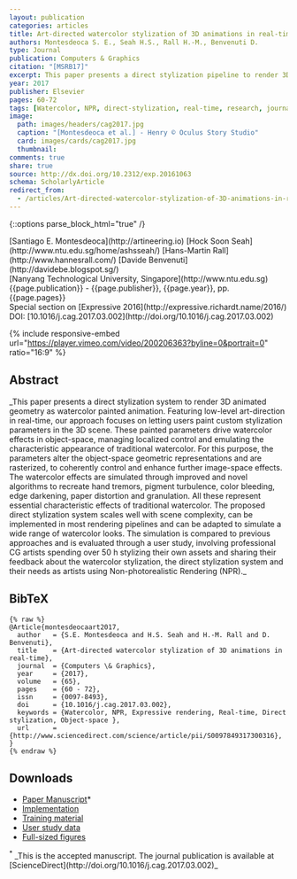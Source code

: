 ```yaml
---
layout: publication
categories: articles
title: Art-directed watercolor stylization of 3D animations in real-time
authors: Montesdeoca S. E., Seah H.S., Rall H.-M., Benvenuti D.
type: Journal
publication: Computers & Graphics
citation: "[MSRB17]"
excerpt: This paper presents a direct stylization pipeline to render 3D animated geometry as watercolor painted animation.
year: 2017
publisher: Elsevier
pages: 60-72
tags: [Watercolor, NPR, direct-stylization, real-time, research, journal]
image:
  path: images/headers/cag2017.jpg
  caption: "[Montesdeoca et al.] - Henry © Oculus Story Studio"
  card: images/cards/cag2017.jpg
  thumbnail:
comments: true
share: true
source: http://dx.doi.org/10.2312/exp.20161063
schema: ScholarlyArticle
redirect_from:
  - /articles/Art-directed-watercolor-stylization-of-3D-animations-in-real-time
---
```

{::options parse_block_html="true" /}
<div class="publication-info center">
  <div class="authors"><span>[Santiago E. Montesdeoca](http://artineering.io)</span> <span>[Hock Soon Seah](http://www.ntu.edu.sg/home/ashsseah/)</span> <span>[Hans-Martin Rall](http://www.hannesrall.com/)</span> <span>[Davide Benvenuti](http://davidebe.blogspot.sg/)</span>
  </div>
  <div class="university">[Nanyang Technological University, Singapore](http://www.ntu.edu.sg)
  </div>
  <div class="published-in">{{page.publication}} - {{page.publisher}}, {{page.year}}, pp. {{page.pages}}
  </div>
  Special section on [Expressive 2016](http://expressive.richardt.name/2016/)
  <div class="doi">DOI: [10.1016/j.cag.2017.03.002](http://doi.org/10.1016/j.cag.2017.03.002)
  </div>
</div>

{% include responsive-embed url="https://player.vimeo.com/video/200206363?byline=0&portrait=0" ratio="16:9" %}

## Abstract
<div class="abstract">
_This paper presents a direct stylization system to render 3D animated geometry as watercolor painted animation. Featuring low-level art-direction in real-time, our approach focuses on letting users paint custom stylization parameters in the 3D scene. These painted parameters drive watercolor effects in object-space, managing localized control and emulating the characteristic appearance of traditional watercolor. For this purpose, the parameters alter the object-space geometric representations and are rasterized, to coherently control and enhance further image-space effects. The watercolor effects are simulated through improved and novel algorithms to recreate hand tremors, pigment turbulence, color bleeding, edge darkening, paper distortion and granulation. All these represent essential characteristic effects of traditional watercolor. The proposed direct stylization system scales well with scene complexity, can be implemented in most rendering pipelines and can be adapted to simulate a wide range of watercolor looks. The simulation is compared to previous approaches and is evaluated through a user study, involving professional CG artists spending over 50 h stylizing their own assets and sharing their feedback about the watercolor stylization, the direct stylization system and their needs as artists using Non-photorealistic Rendering (NPR)._
</div>

## BibTeX
    {% raw %}
    @Article{montesdeocaart2017,
      author   = {S.E. Montesdeoca and H.S. Seah and H.-M. Rall and D. Benvenuti},
      title    = {Art-directed watercolor stylization of 3D animations in real-time},
      journal  = {Computers \& Graphics},
      year     = {2017},
      volume   = {65},
      pages    = {60 - 72},
      issn     = {0097-8493},
      doi      = {10.1016/j.cag.2017.03.002},
      keywords = {Watercolor, NPR, Expressive rendering, Real-time, Direct stylization, Object-space },
      url      = {http://www.sciencedirect.com/science/article/pii/S0097849317300316},
    }
    {% endraw %}

## Downloads
* [Paper Manuscript](https://dr.ntu.edu.sg/handle/10220/44033)*
* [Implementation](/projects/Maya-NPR/)
* [Training material](https://www.youtube.com/playlist?list=PLnr8w_xl4rdtMDMLRRdWAnznQfueZZGUB)
* [User study data](http://www.sciencedirect.com/science/MiamiMultiMediaURL/1-s2.0-S0097849317300316/1-s2.0-S0097849317300316-mmc2.zip/271576/abst/S0097849317300316/3c2d536feb5cf748e17c12e0a0a42813/mmc2.zip?_role=raw-data)
* [Full-sized figures](https://1drv.ms/u/s!Arb19fQ9R1Nhj-w9AKABbRLnfr30lw)

<div class="footnote"><sup>*</sup> _This is the accepted manuscript. The journal publication is available at [ScienceDirect](http://doi.org/10.1016/j.cag.2017.03.002)_
</div>
